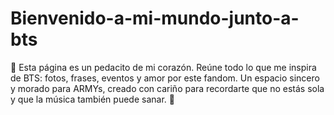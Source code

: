 # Bienvenido-a-mi-mundo-junto-a-bts
📄 Esta página es un pedacito de mi corazón. Reúne todo lo que me inspira de BTS: fotos, frases, eventos y amor por este fandom. Un espacio sincero y morado para ARMYs, creado con cariño para recordarte que no estás sola y que la música también puede sanar. 💜
